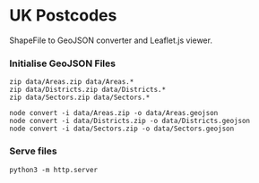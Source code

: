 # UK Postcodes

ShapeFile to GeoJSON converter and Leaflet.js viewer.

### Initialise GeoJSON Files

```
zip data/Areas.zip data/Areas.*
zip data/Districts.zip data/Districts.*
zip data/Sectors.zip data/Sectors.*

node convert -i data/Areas.zip -o data/Areas.geojson
node convert -i data/Districts.zip -o data/Districts.geojson
node convert -i data/Sectors.zip -o data/Sectors.geojson
```

### Serve files

```
python3 -m http.server
```
